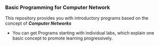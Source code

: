 ### Basic Programming for Computer Network
This repository provides you with introductory programs based on the concept of ***Computer Networks***

- You can get Programs starting with individual labs, which explain one basic concept to promote learning progressively.
